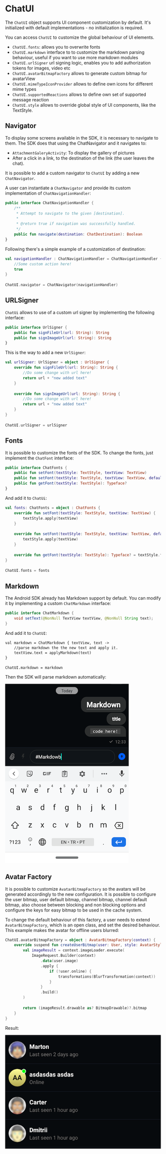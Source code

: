 # ChatUI

The `ChatUI` object supports UI component customization by default. It's initialized with default implementations - no initialization is required.

You can access `ChatUI` to customize the global behaviour of UI elements.

 * `ChatUI.fonts`: allows you to overwrite fonts
 * `ChatUI.markdown` interface to to customize the markdown parsing behaviour, useful if you want to use more markdown modules
 * `ChatUI.urlSigner` url signing logic, enables you to add authorization tokens for images, video etc
 * `ChatUI.avatarBitmapFactory` allows to generate custom bitmap for avatarView
 * `ChatUI.mimeTypeIconProvider` allows to define own icons for different mime types
 * `ChatUI.supportedReactions` allows to define own set of supported message reaction
 * `ChatUI.style` allows to override global style of UI components, like the TextStyle.

## Navigator

To display some screens available in the SDK, it is necessary to navigate to them.
The SDK does that using the ChatNavigator and it navigates to:
- `AttachmentGaleryActivity`: To display the gallery of pictures
- After a click in a link, to the destination of the link (the user leaves the chat).

It is possible to add a custom navigator to `ChatUI` by adding a new `ChatNavigator`.

A user can instantiate a `ChatNavigator` and provide its custom implementation of `ChatNavigationHandler`:

```kotlin
public interface ChatNavigationHandler {
    /**
     * Attempt to navigate to the given [destination].
     *
     * @return true if navigation was successfully handled.
     */
    public fun navigate(destination: ChatDestination): Boolean
}
```

Following there's a simple example of a customization of destination:

```Kotlin
val navigationHandler : ChatNavigationHandler = ChatNavigationHandler { destination ->
    //Some custom action here!
    true
}

ChatUI.navigator = ChatNavigator(navigationHandler)
```


## URLSigner

`ChatUi` allows to use of a custom url signer by implementing the following interface:

```kotlin
public interface UrlSigner {
    public fun signFileUrl(url: String): String
    public fun signImageUrl(url: String): String
}
```

This is the way to add a new `UrlSigner`:

```kotlin
val urlSigner: UrlSigner = object : UrlSigner {
    override fun signFileUrl(url: String): String {
        //Do some change with url here!
        return url + "new added text"
    }

    override fun signImageUrl(url: String): String {
        //Do some change with url here!
        return url + "new added text"
    }
}

ChatUI.urlSigner = urlSigner
```

## Fonts

It is possible to customize the fonts of the SDK. To change the fonts, just implement
the `ChatFont` interface:

```kotlin
public interface ChatFonts {
    public fun setFont(textStyle: TextStyle, textView: TextView)
    public fun setFont(textStyle: TextStyle, textView: TextView, defaultTypeface: Typeface = Typeface.DEFAULT)
    public fun getFont(textStyle: TextStyle): Typeface?
}
```

And add it to `ChatUi`:

```kotlin
val fonts: ChatFonts = object : ChatFonts {
    override fun setFont(textStyle: TextStyle, textView: TextView) {
        textStyle.apply(textView)
    }

    override fun setFont(textStyle: TextStyle, textView: TextView, defaultTypeface: Typeface) {
        textStyle.apply(textView)
    }

    override fun getFont(textStyle: TextStyle): Typeface? = textStyle.font
}

ChatUI.fonts = fonts
```

## Markdown

The Android SDK already has Markdown support by default. You can modify it by implementing a custom `ChatMarkdown` interface:

```Java
public interface ChatMarkdown {
    void setText(@NonNull TextView textView, @NonNull String text);
}
```

And add it to `ChatUI`:

```
val markdown = ChatMarkdown { textView, text ->
    //parse markdown the the new text and apply it.
    textView.text = applyMarkdown(text)
}

ChatUI.markdown = markdown
```

Then the SDK will parse markdown automatically:

![mardown messages](../assets/markdown_support.png)

## Avatar Factory

It is possible to customize `AvatarBitmapFactory` so the avatars will
be generated accordingly to the new configuration. It is possible to configure
the user bitmap, user default bitmap, channel bitmap, channel default bitmap, also choose
between blocking and non blocking options and configure the keys for easy bitmap to be used
in the cache system.

To change the default behaviour of this factory, a user needs to extend `AvatarBitmapFactory`,
which is an open class, and set the desired behaviour. This example makes the avatar for offline users blurred:

```kotlin
ChatUI.avatarBitmapFactory = object : AvatarBitmapFactory(context) {
    override suspend fun createUserBitmap(user: User, style: AvatarStyle, avatarSize: Int): Bitmap? {
        val imageResult = context.imageLoader.execute(
            ImageRequest.Builder(context)
                .data(user.image)
                .apply {
                    if (!user.online) {
                        transformations(BlurTransformation(context))
                    }
                }
                .build()
        )

        return (imageResult.drawable as? BitmapDrawable)?.bitmap
    }
}
```
Result:

![Blurred images for offline users](../assets/blurred_images.png)

